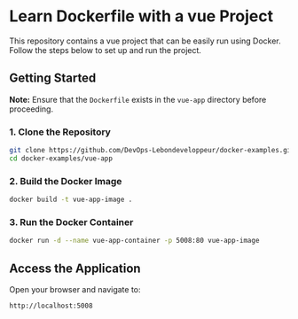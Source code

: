 # Learn Dockerfile with a vue Project

This repository contains a vue project that can be easily run using Docker. Follow the steps below to set up and run the project.

## Getting Started

**Note:** Ensure that the `Dockerfile` exists in the `vue-app` directory before proceeding.

### 1. Clone the Repository
```sh
git clone https://github.com/DevOps-Lebondeveloppeur/docker-examples.git
cd docker-examples/vue-app
```

### 2. Build the Docker Image
```sh
docker build -t vue-app-image .
```

### 3. Run the Docker Container
```sh
docker run -d --name vue-app-container -p 5008:80 vue-app-image
```

## Access the Application
Open your browser and navigate to:
```
http://localhost:5008
```
